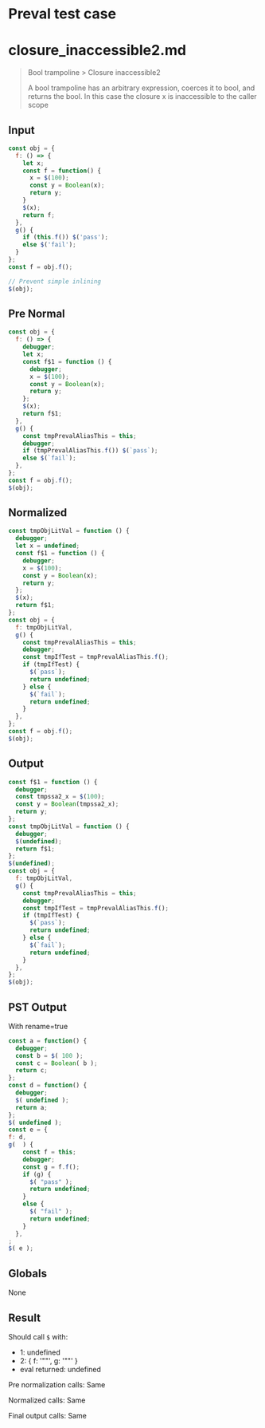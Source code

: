 # Preval test case

# closure_inaccessible2.md

> Bool trampoline > Closure inaccessible2
>
> A bool trampoline has an arbitrary expression, coerces it to bool, and returns the bool.
> In this case the closure x is inaccessible to the caller scope

## Input

`````js filename=intro
const obj = {
  f: () => {
    let x;
    const f = function() {
      x = $(100);
      const y = Boolean(x);
      return y;
    }
    $(x);
    return f;
  },
  g() {
    if (this.f()) $('pass');
    else $('fail');
  }
};
const f = obj.f();

// Prevent simple inlining
$(obj);

`````

## Pre Normal

`````js filename=intro
const obj = {
  f: () => {
    debugger;
    let x;
    const f$1 = function () {
      debugger;
      x = $(100);
      const y = Boolean(x);
      return y;
    };
    $(x);
    return f$1;
  },
  g() {
    const tmpPrevalAliasThis = this;
    debugger;
    if (tmpPrevalAliasThis.f()) $(`pass`);
    else $(`fail`);
  },
};
const f = obj.f();
$(obj);
`````

## Normalized

`````js filename=intro
const tmpObjLitVal = function () {
  debugger;
  let x = undefined;
  const f$1 = function () {
    debugger;
    x = $(100);
    const y = Boolean(x);
    return y;
  };
  $(x);
  return f$1;
};
const obj = {
  f: tmpObjLitVal,
  g() {
    const tmpPrevalAliasThis = this;
    debugger;
    const tmpIfTest = tmpPrevalAliasThis.f();
    if (tmpIfTest) {
      $(`pass`);
      return undefined;
    } else {
      $(`fail`);
      return undefined;
    }
  },
};
const f = obj.f();
$(obj);
`````

## Output

`````js filename=intro
const f$1 = function () {
  debugger;
  const tmpssa2_x = $(100);
  const y = Boolean(tmpssa2_x);
  return y;
};
const tmpObjLitVal = function () {
  debugger;
  $(undefined);
  return f$1;
};
$(undefined);
const obj = {
  f: tmpObjLitVal,
  g() {
    const tmpPrevalAliasThis = this;
    debugger;
    const tmpIfTest = tmpPrevalAliasThis.f();
    if (tmpIfTest) {
      $(`pass`);
      return undefined;
    } else {
      $(`fail`);
      return undefined;
    }
  },
};
$(obj);
`````

## PST Output

With rename=true

`````js filename=intro
const a = function() {
  debugger;
  const b = $( 100 );
  const c = Boolean( b );
  return c;
};
const d = function() {
  debugger;
  $( undefined );
  return a;
};
$( undefined );
const e = {
f: d,
g(  ) {
    const f = this;
    debugger;
    const g = f.f();
    if (g) {
      $( "pass" );
      return undefined;
    }
    else {
      $( "fail" );
      return undefined;
    }
  },
;
$( e );
`````

## Globals

None

## Result

Should call `$` with:
 - 1: undefined
 - 2: { f: '"<function>"', g: '"<function>"' }
 - eval returned: undefined

Pre normalization calls: Same

Normalized calls: Same

Final output calls: Same
